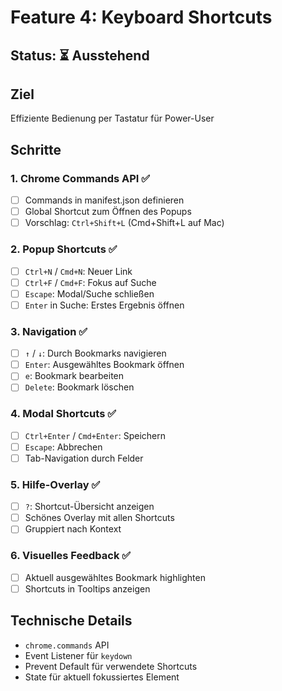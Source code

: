 # Feature 4: Keyboard Shortcuts

## Status: ⏳ Ausstehend

## Ziel
Effiziente Bedienung per Tastatur für Power-User

## Schritte

### 1. Chrome Commands API ✅
- [ ] Commands in manifest.json definieren
- [ ] Global Shortcut zum Öffnen des Popups
- [ ] Vorschlag: `Ctrl+Shift+L` (Cmd+Shift+L auf Mac)

### 2. Popup Shortcuts ✅
- [ ] `Ctrl+N` / `Cmd+N`: Neuer Link
- [ ] `Ctrl+F` / `Cmd+F`: Fokus auf Suche
- [ ] `Escape`: Modal/Suche schließen
- [ ] `Enter` in Suche: Erstes Ergebnis öffnen

### 3. Navigation ✅
- [ ] `↑` / `↓`: Durch Bookmarks navigieren
- [ ] `Enter`: Ausgewähltes Bookmark öffnen
- [ ] `e`: Bookmark bearbeiten
- [ ] `Delete`: Bookmark löschen

### 4. Modal Shortcuts ✅
- [ ] `Ctrl+Enter` / `Cmd+Enter`: Speichern
- [ ] `Escape`: Abbrechen
- [ ] Tab-Navigation durch Felder

### 5. Hilfe-Overlay ✅
- [ ] `?`: Shortcut-Übersicht anzeigen
- [ ] Schönes Overlay mit allen Shortcuts
- [ ] Gruppiert nach Kontext

### 6. Visuelles Feedback ✅
- [ ] Aktuell ausgewähltes Bookmark highlighten
- [ ] Shortcuts in Tooltips anzeigen

## Technische Details
- `chrome.commands` API
- Event Listener für `keydown`
- Prevent Default für verwendete Shortcuts
- State für aktuell fokussiertes Element

